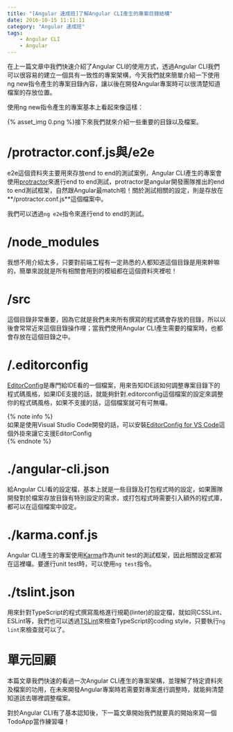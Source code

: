 ```yaml
---
title: "[Angular 速成班]了解Angular CLI產生的專案目錄結構"
date: 2016-10-15 11:11:11
category: "Angular 速成班"
tags:
    - Angular CLI
    - Angular
---
```

在上一篇文章中我們快速介紹了Angular CLI的使用方式，透過Angular CLI我們可以很容易的建立一個具有一致性的專案架構，今天我們就來簡單介紹一下使用ng new指令產生的專案目錄內容，讓以後在開發Angular專案時可以很清楚知道檔案的存放位置。

<!-- more -->

使用ng new指令產生的專案基本上看起來像這樣：

{% asset_img 0.png %}接下來我們就來介紹一些重要的目錄以及檔案。

# /protractor.conf.js與/e2e

e2e這個資料夾主要用來存放end to end的測試案例，Angular CLI產生的專案會使用[protractor](http://www.protractortest.org/)來進行end to end測試，protractor是angular開發團隊推出的end to end測試框架，自然跟Angular最match啦！關於測試相關的設定，則是存放在**/protractor.conf.js**這個檔案中。

我們可以透過` ng e2e `指令來進行end to end的測試。

# /node_modules

我想不用介紹太多，只要對前端工程有一定熟悉的人都知道這個目錄是用來幹嘛的，簡單來說就是所有相關會用到的模組都在這個資料夾裡啦！

# /src

這個目錄非常重要，因為它就是我們未來所有撰寫的程式碼會存放的目錄，所以以後會常常近來這個目錄操作哩；當我們使用Angular CLI產生需要的檔案時，也都會存放在這個目錄之中。

# /.editorconfig

[EditorConfig](http://editorconfig.org/)是專門給IDE看的一個檔案，用來告知IDE該如何調整專案目錄下的程式碼風格，如果IDE支援的話，就能夠針對.editorconfig這個檔案的設定來調整你的程式碼風格，如果不支援的話，這個檔案就可有可無囉。

{% note info %}  
如果是使用Visual Studio Code開發的話，可以安裝[EditorConfig for VS Code](https://marketplace.visualstudio.com/items?itemName=EditorConfig.EditorConfig)這個外掛來讓它支援EditorConfig  
{% endnote %}  

# ./angular-cli.json

給Angular CLI看的設定檔，基本上就是一些目錄及打包程式時的設定，如果團隊開發對於檔案存放目錄有特別設定的需求，或打包程式時需要引入額外的程式庫，都可以在這個檔案中設定。

# ./karma.conf.js

Angular CLI產生的專案使用[Karma](https://karma-runner.github.io/1.0/index.html)作為unit test的測試框架，因此相關設定都寫在這裡囉。要進行unit test時，可以使用` ng test `指令。

# ./tslint.json

用來針對TypeScript的程式撰寫風格進行規範(linter)的設定檔，就如同CSSLint、ESLint等，我們也可以透過[TSLint](https://palantir.github.io/tslint/)來檢查TypeScript的coding style，只要執行` ng lint `來檢查就可以了。

# 單元回顧

本篇文章我們快速的看過一次Angular CLI產生的專案架構，並理解了特定資料夾及檔案的功用，在未來開發Angular專案時若需要對專案進行調整時，就能夠清楚知道該去哪裡調整檔案。

對於Angular CLI有了基本認知後，下一篇文章開始我們就要真的開始來寫一個TodoApp當作練習囉！
